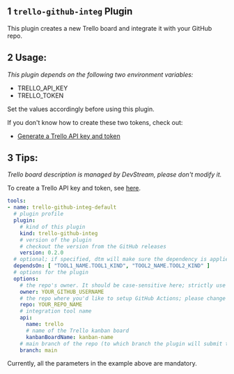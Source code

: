 ## 1 `trello-github-integ` Plugin

This plugin creates a new Trello board and integrate it with your GitHub repo.

## 2 Usage:

_This plugin depends on the following two environment variables:_

- TRELLO_API_KEY
- TRELLO_TOKEN

Set the values accordingly before using this plugin.

If you don't know how to create these two tokens, check out:
- [Generate a Trello API key and token](https://docs.servicenow.com/bundle/quebec-it-asset-management/page/product/software-asset-management2/task/generate-trello-apikey-token.html)

## 3 Tips:
_Trello board description is managed by DevStream, please don't modify it._

To create a Trello API key and token, see [here](https://docs.servicenow.com/bundle/quebec-it-asset-management/page/product/software-asset-management2/task/generate-trello-apikey-token.html).

```yaml
tools:
- name: trello-github-integ-default
  # plugin profile
  plugin:
    # kind of this plugin
    kind: trello-github-integ
    # version of the plugin
    # checkout the version from the GitHub releases
    version: 0.2.0
  # optional; if specified, dtm will make sure the dependency is applied first before handling this tool.
  dependsOn: [ "TOOL1_NAME.TOOL1_KIND", "TOOL2_NAME.TOOL2_KIND" ]
  # options for the plugin
  options:
    # the repo's owner. It should be case-sensitive here; strictly use your GitHub user name; please change the value below.
    owner: YOUR_GITHUB_USERNAME
    # the repo where you'd like to setup GitHub Actions; please change the value below.
    repo: YOUR_REPO_NAME
    # integration tool name
    api:
      name: trello
      # name of the Trello kanban board
      kanbanBoardName: kanban-name
    # main branch of the repo (to which branch the plugin will submit the workflows)
    branch: main
```

Currently, all the parameters in the example above are mandatory.
